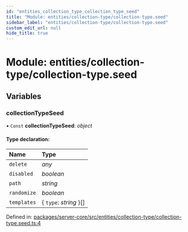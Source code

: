 ```yaml
---
id: "entities_collection_type_collection_type_seed"
title: "Module: entities/collection-type/collection-type.seed"
sidebar_label: "entities/collection-type/collection-type.seed"
custom_edit_url: null
hide_title: true
---
```


# Module: entities/collection-type/collection-type.seed

## Variables

### collectionTypeSeed

• `Const` **collectionTypeSeed**: *object*

#### Type declaration:

Name | Type |
:------ | :------ |
`delete` | *any* |
`disabled` | *boolean* |
`path` | *string* |
`randomize` | *boolean* |
`templates` | { `type`: *string*  }[] |

Defined in: [packages/server-core/src/entities/collection-type/collection-type.seed.ts:4](https://github.com/xr3ngine/xr3ngine/blob/77d12cea0/packages/server-core/src/entities/collection-type/collection-type.seed.ts#L4)
